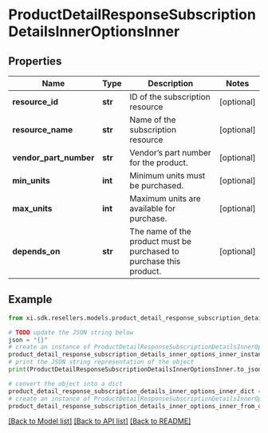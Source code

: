 # ProductDetailResponseSubscriptionDetailsInnerOptionsInner


## Properties

Name | Type | Description | Notes
------------ | ------------- | ------------- | -------------
**resource_id** | **str** | ID of the subscription resource | [optional] 
**resource_name** | **str** | Name of the subscription resource | [optional] 
**vendor_part_number** | **str** | Vendor’s part number for the product. | [optional] 
**min_units** | **int** | Minimum units must be purchased. | [optional] 
**max_units** | **int** | Maximum units are available for purchase. | [optional] 
**depends_on** | **str** | The name of the product must be purchased to purchase this product. | [optional] 

## Example

```python
from xi.sdk.resellers.models.product_detail_response_subscription_details_inner_options_inner import ProductDetailResponseSubscriptionDetailsInnerOptionsInner

# TODO update the JSON string below
json = "{}"
# create an instance of ProductDetailResponseSubscriptionDetailsInnerOptionsInner from a JSON string
product_detail_response_subscription_details_inner_options_inner_instance = ProductDetailResponseSubscriptionDetailsInnerOptionsInner.from_json(json)
# print the JSON string representation of the object
print(ProductDetailResponseSubscriptionDetailsInnerOptionsInner.to_json())

# convert the object into a dict
product_detail_response_subscription_details_inner_options_inner_dict = product_detail_response_subscription_details_inner_options_inner_instance.to_dict()
# create an instance of ProductDetailResponseSubscriptionDetailsInnerOptionsInner from a dict
product_detail_response_subscription_details_inner_options_inner_from_dict = ProductDetailResponseSubscriptionDetailsInnerOptionsInner.from_dict(product_detail_response_subscription_details_inner_options_inner_dict)
```
[[Back to Model list]](../README.md#documentation-for-models) [[Back to API list]](../README.md#documentation-for-api-endpoints) [[Back to README]](../README.md)


